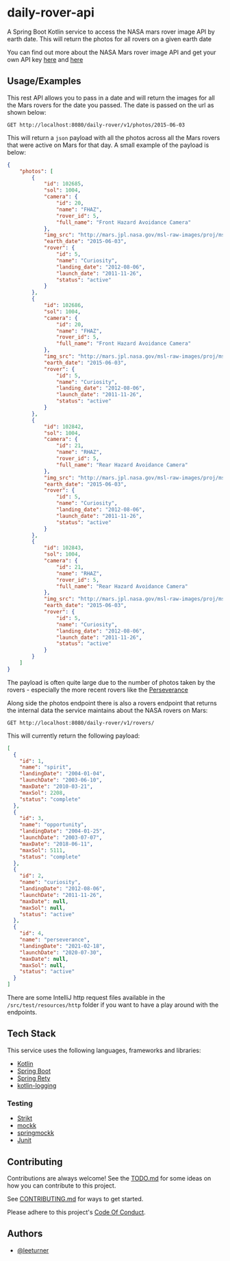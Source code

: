 # daily-rover-api
A Spring Boot Kotlin service to access the NASA mars rover image API by earth date.  This will return the photos for all rovers on a given earth date

You can find out more about the NASA Mars rover image API and get your own API key [here](https://api.nasa.gov) and [here](https://github.com/chrisccerami/mars-photo-api)

## Usage/Examples

This rest API allows you to pass in a date and will return the images for all the Mars rovers for the date you passed.  The date is passed on the url as shown below:

```
GET http://localhost:8080/daily-rover/v1/photos/2015-06-03
```

This will return a `json` payload with all the photos across all the Mars rovers that were active on Mars for that day.  A small example of the payload is below:

```json
{
    "photos": [
        {
            "id": 102685,
            "sol": 1004,
            "camera": {
                "id": 20,
                "name": "FHAZ",
                "rover_id": 5,
                "full_name": "Front Hazard Avoidance Camera"
            },
            "img_src": "http://mars.jpl.nasa.gov/msl-raw-images/proj/msl/redops/ods/surface/sol/01004/opgs/edr/fcam/FLB_486615455EDR_F0481570FHAZ00323M_.JPG",
            "earth_date": "2015-06-03",
            "rover": {
                "id": 5,
                "name": "Curiosity",
                "landing_date": "2012-08-06",
                "launch_date": "2011-11-26",
                "status": "active"
            }
        },
        {
            "id": 102686,
            "sol": 1004,
            "camera": {
                "id": 20,
                "name": "FHAZ",
                "rover_id": 5,
                "full_name": "Front Hazard Avoidance Camera"
            },
            "img_src": "http://mars.jpl.nasa.gov/msl-raw-images/proj/msl/redops/ods/surface/sol/01004/opgs/edr/fcam/FRB_486615455EDR_F0481570FHAZ00323M_.JPG",
            "earth_date": "2015-06-03",
            "rover": {
                "id": 5,
                "name": "Curiosity",
                "landing_date": "2012-08-06",
                "launch_date": "2011-11-26",
                "status": "active"
            }
        },
        {
            "id": 102842,
            "sol": 1004,
            "camera": {
                "id": 21,
                "name": "RHAZ",
                "rover_id": 5,
                "full_name": "Rear Hazard Avoidance Camera"
            },
            "img_src": "http://mars.jpl.nasa.gov/msl-raw-images/proj/msl/redops/ods/surface/sol/01004/opgs/edr/rcam/RLB_486615482EDR_F0481570RHAZ00323M_.JPG",
            "earth_date": "2015-06-03",
            "rover": {
                "id": 5,
                "name": "Curiosity",
                "landing_date": "2012-08-06",
                "launch_date": "2011-11-26",
                "status": "active"
            }
        },
        {
            "id": 102843,
            "sol": 1004,
            "camera": {
                "id": 21,
                "name": "RHAZ",
                "rover_id": 5,
                "full_name": "Rear Hazard Avoidance Camera"
            },
            "img_src": "http://mars.jpl.nasa.gov/msl-raw-images/proj/msl/redops/ods/surface/sol/01004/opgs/edr/rcam/RRB_486615482EDR_F0481570RHAZ00323M_.JPG",
            "earth_date": "2015-06-03",
            "rover": {
                "id": 5,
                "name": "Curiosity",
                "landing_date": "2012-08-06",
                "launch_date": "2011-11-26",
                "status": "active"
            }
        }
    ]
}
```
The payload is often quite large due to the number of photos taken by the rovers - especially the more recent rovers like the [Perseverance](https://mars.nasa.gov/mars2020/)

Along side the photos endpoint there is also a rovers endpoint that returns the internal data the service maintains about the NASA rovers on Mars:

```
GET http://localhost:8080/daily-rover/v1/rovers/
```

This will currently return the following payload:

```json
[
  {
    "id": 1,
    "name": "spirit",
    "landingDate": "2004-01-04",
    "launchDate": "2003-06-10",
    "maxDate": "2010-03-21",
    "maxSol": 2208,
    "status": "complete"
  },
  {
    "id": 3,
    "name": "opportunity",
    "landingDate": "2004-01-25",
    "launchDate": "2003-07-07",
    "maxDate": "2018-06-11",
    "maxSol": 5111,
    "status": "complete"
  },
  {
    "id": 2,
    "name": "curiosity",
    "landingDate": "2012-08-06",
    "launchDate": "2011-11-26",
    "maxDate": null,
    "maxSol": null,
    "status": "active"
  },
  {
    "id": 4,
    "name": "perseverance",
    "landingDate": "2021-02-18",
    "launchDate": "2020-07-30",
    "maxDate": null,
    "maxSol": null,
    "status": "active"
  }
]
```

There are some IntelliJ http request files available in the `/src/test/resources/http` folder if you want to have a play around with the endpoints.
## Tech Stack

This service uses the following languages, frameworks and libraries:

* [Kotlin](https://kotlinlang.org)
* [Spring Boot](https://github.com/spring-projects/spring-boot)
* [Spring Rety](https://github.com/spring-projects/spring-retry)
* [kotlin-logging](https://github.com/MicroUtils/kotlin-logging)

### Testing

* [Strikt](https://strikt.io)
* [mockk](https://github.com/mockk/mockk)
* [springmockk](https://github.com/Ninja-Squad/springmockk)
* [Junit](https://github.com/junit-team/junit5)

## Contributing

Contributions are always welcome!  See the [TODO.md](TODO.md) for some ideas on how you can contribute to this project.

See [CONTRIBUTING.md](CONTRIBUTING.md) for ways to get started.

Please adhere to this project's [Code Of Conduct](CONTRIBUTING.md).

## Authors

- [@leeturner](https://www.github.com/leeturner)